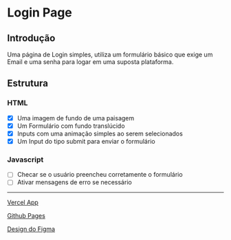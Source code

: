 # Login Page

<h2>Introdução</h2>

<p>Uma página de Login simples, utiliza um formulário básico que exige um Email e uma senha para logar em uma suposta plataforma. </p>

<h2>Estrutura</h2>

<h3>HTML</h3>

- [X] Uma imagem de fundo de uma paisagem
- [X] Um Formulário com fundo translúcido
- [X] Inputs com uma animação simples ao serem selecionados
- [X] Um Input do tipo submit para enviar o formulário

<h3> Javascript</h3>

- [ ] Checar se o usuário preencheu corretamente o formulário
- [ ] Ativar mensagens de erro se necessário
<hr>

<p><a href="https://login-page-beryl-zeta.vercel.app/" target="_blank">Vercel App</a></p>
<p><a href="https://caciodavi.github.io/Login-Page/" target="_blank"> Github Pages</a></p>
<p><a href="https://www.figma.com/design/k4az9MHKqcbXHWkjfpLMlU/Login-Page?node-id=0-1&t=mhAFQPyyH23E0VNR-1" target="_blank">Design do Figma</a></p>





